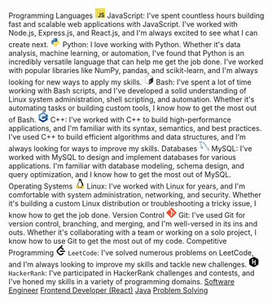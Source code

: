 Programming Languages
<img src="https://raw.githubusercontent.com/devicons/devicon/master/icons/javascript/javascript-original.svg" alt="JavaScript" width="20" height="20"/> JavaScript: I've spent countless hours building fast and scalable web applications with JavaScript. I've worked with Node.js, Express.js, and React.js, and I'm always excited to see what I can create next.
<img src="https://raw.githubusercontent.com/devicons/devicon/master/icons/python/python-original.svg" alt="Python" width="20" height="20"/> Python: I love working with Python. Whether it's data analysis, machine learning, or automation, I've found that Python is an incredibly versatile language that can help me get the job done. I've worked with popular libraries like NumPy, pandas, and scikit-learn, and I'm always looking for new ways to apply my skills.
<img src="https://raw.githubusercontent.com/devicons/devicon/master/icons/bash/bash-original.svg" alt="Bash" width="20" height="20"/> Bash: I've spent a lot of time working with Bash scripts, and I've developed a solid understanding of Linux system administration, shell scripting, and automation. Whether it's automating tasks or building custom tools, I know how to get the most out of Bash.
<img src="https://raw.githubusercontent.com/devicons/devicon/master/icons/cplusplus/cplusplus-original.svg" alt="C++" width="20" height="20"/> C++: I've worked with C++ to build high-performance applications, and I'm familiar with its syntax, semantics, and best practices. I've used C++ to build efficient algorithms and data structures, and I'm always looking for ways to improve my skills.
Databases
<img src="https://raw.githubusercontent.com/devicons/devicon/master/icons/mysql/mysql-original.svg" alt="MySQL" width="20" height="20"/> MySQL: I've worked with MySQL to design and implement databases for various applications. I'm familiar with database modeling, schema design, and query optimization, and I know how to get the most out of MySQL.
Operating Systems
<img src="https://raw.githubusercontent.com/devicons/devicon/master/icons/linux/linux-original.svg" alt="Linux" width="20" height="20"/> Linux: I've worked with Linux for years, and I'm comfortable with system administration, networking, and security. Whether it's building a custom Linux distribution or troubleshooting a tricky issue, I know how to get the job done.
Version Control
<img src="https://raw.githubusercontent.com/devicons/devicon/master/icons/git/git-original.svg" alt="Git" width="20" height="20"/> Git: I've used Git for version control, branching, and merging, and I'm well-versed in its ins and outs. Whether it's collaborating with a team or working on a solo project, I know how to use Git to get the most out of my code.
Competitive Programming
<svg xmlns="http://www.w3.org/2000/svg" width="20" height="20" viewBox="0 0 32 32">
  <path d="M21.469 23.907l-3.595 3.473c-0.624 0.625-1.484 0.885-2.432 0.885s-1.807-0.26-2.432-0.885l-5.776-5.812c-0.62-0.625-0.937-1.537-0.937-2.485 0-0.952 0.317-1.812 0.937-2.432l5.76-5.844c0.62-0.619 1.5-0.859 2.448-0.859s1.808 0.26 2.432 0.885l3.595 3.473c0.687 0.688 1.823 0.663 2.536-0.052 0.708-0.713 0.735-1.848 0.047-2.536l-3.473-3.511c-0.901-0.891-2.032-1.505-3.261-1.787l3.287-3.333c0.688-0.687 0.667-1.823-0.047-2.536s-1.849-0.735-2.536-0.052l-13.469 13.469c-1.307 1.312-1.989 3.113-1.989 5.113 0 1.996 0.683 3.86 1.989 5.168l5.797 5.812c1.307 1.307 3.115 1.937 5.115 1.937 1.995 0 3.801-0.683 5.109-1.989l3.479-3.521c0.688-0.683 0.661-1.817-0.052-2.531s-1.849-0.74-2.531-0.052zM27.749 17.349h-13.531c-0.932 0-1.692 0.801-1.692 1.791 0 0.991 0.76 1.797 1.692 1.797h13.531c0.933 0 1.693-0.807 1.693-1.797 0-0.989-0.76-1.791-1.693-1.791z"/>
</svg>
 `LeetCode`: I've solved numerous problems on LeetCode, and I'm always looking to improve my skills and tackle new challenges.
<svg xmlns="http://www.w3.org/2000/svg" width="20" height="20" viewBox="0 0 32 32">
  <path d="M16 0c1.714 0 13 6.516 13.854 8 0.859 1.484 0.859 14.516 0 16s-12.141 8-13.854 8c-1.714 0-13-6.516-13.859-8-0.854-1.484-0.854-14.516 0-16 0.859-1.484 12.146-8 13.859-8zM19.063 9.068c-0.193 0-0.349 0.151-0.349 0.344v5.167h-5.427v-5.37h0.932c0.188 0 0.339-0.151 0.339-0.344 0-0.125-0.068-0.234-0.161-0.292l-2.099-2.010c-0.063-0.089-0.188-0.146-0.302-0.146-0.109 0-0.214 0.057-0.276 0.141l-2.24 2.016c-0.094 0.063-0.161 0.167-0.161 0.292 0 0.188 0.151 0.344 0.344 0.344h0.938l0.010 13.38c0 0.193 0.146 0.344 0.339 0.344h1.99c0.188 0 0.344-0.151 0.344-0.344v-5.339h5.432v5.536h-0.932c-0.193 0-0.344 0.156-0.344 0.344 0 0.125 0.068 0.234 0.161 0.292l2.104 2.016c0.057 0.083 0.188 0.146 0.302 0.146s0.208-0.063 0.276-0.146l2.24-2.016c0.094-0.057 0.161-0.167 0.161-0.292 0-0.188-0.156-0.344-0.344-0.344h-0.938l-0.010-13.375c0-0.198-0.151-0.349-0.339-0.349h-1.99z"/>
</svg>
 `HackerRank`: I've participated in HackerRank challenges and contests, and I've honed my skills in a variety of programming domains.
 [Software Engineer](https://www.hackerrank.com/certificates/de879709fc27)
 [Frontend Developer (React)](https://www.hackerrank.com/certificates/c278fc5f8cb0)
 [Java](https://www.hackerrank.com/certificates/717d406cb018)
 [Problem Solving](https://www.hackerrank.com/certificates/2f809b5eaf41)
 
